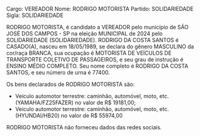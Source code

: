Cargo: VEREADOR
Nome: RODRIGO MOTORISTA
Partido: SOLIDARIEDADE
Sigla: SOLIDARIEDADE

RODRIGO MOTORISTA, é candidato a VEREADOR pelo município de SÃO JOSÉ DOS CAMPOS - SP na eleição MUNICIPAL de 2024 pelo SOLIDARIEDADE (SOLIDARIEDADE).
RODRIGO DA COSTA SANTOS é CASADO(A), nasceu em 18/05/1989, se declara do gênero MASCULINO da cor/raça BRANCA, sua ocupação é MOTORISTA DE VEÍCULOS DE TRANSPORTE COLETIVO DE PASSAGEIROS, e seu grau de instrução é ENSINO MÉDIO COMPLETO.
Seu nome completo é RODRIGO DA COSTA SANTOS, e seu número de urna é 77400.

Os bens declarados de RODRIGO MOTORISTA são: 
- Veículo automotor terrestre: caminhão, automóvel, moto, etc. (YAMAHA/FZ25FAZER) no valor de R$ 19181,00;
- Veículo automotor terrestre: caminhão, automóvel, moto, etc. (HYUNDAI/HB20) no valor de R$ 55974,00

RODRIGO MOTORISTA não forneceu dados das redes sociais.